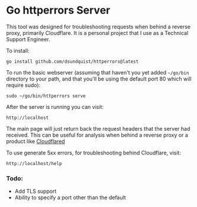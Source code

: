 # Go httperrors Server 

This tool was designed for troubleshooting requests when behind a reverse proxy, primarily Cloudflare.  It is a personal project that I use as a Technical Support Engineer.

To install: 

```
go install github.com/dsundquist/httperrors@latest
```

To run the basic webserver (assuming that haven't you yet added `~/go/bin` directory to your path, and that you'll be using the default port 80 which will require sudo): 

```
sudo ~/go/bin/httperrors serve
```

After the server is running you can visit: 

```
http://localhost
```

The main page will just return back the request headers that the server had received.  This can be useful for analysis when behind a reverse proxy or a product like [Cloudflared](https://github.com/cloudflare/cloudflared) 

To use generate 5xx errors, for troubleshooting behind Cloudflare, visit: 

```
http://localhost/help
```

### Todo: 

* Add TLS support
* Ability to specify a port other than the default

